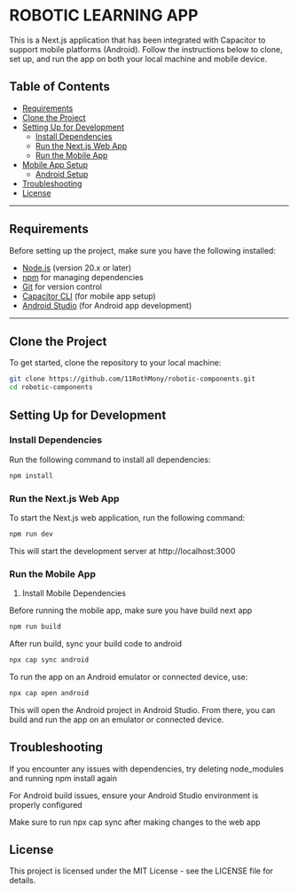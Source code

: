 # ROBOTIC LEARNING APP

This is a Next.js application that has been integrated with Capacitor to support mobile platforms (Android). Follow the instructions below to clone, set up, and run the app on both your local machine and mobile device.

## Table of Contents

- [Requirements](#requirements)
- [Clone the Project](#clone-the-project)
- [Setting Up for Development](#setting-up-for-development)
  - [Install Dependencies](#install-dependencies)
  - [Run the Next.js Web App](#run-the-nextjs-web-app)
  - [Run the Mobile App](#run-the-mobile-app)
- [Mobile App Setup](#mobile-app-setup)
  - [Android Setup](#android-setup)
- [Troubleshooting](#troubleshooting)
- [License](#license)

---

## Requirements

Before setting up the project, make sure you have the following installed:

- [Node.js](https://nodejs.org/) (version 20.x or later)
- [npm](https://www.npmjs.com/) for managing dependencies
- [Git](https://git-scm.com/) for version control
- [Capacitor CLI](https://capacitorjs.com/docs/getting-started) (for mobile app setup)
- [Android Studio](https://developer.android.com/studio) (for Android app development)

---

## Clone the Project

To get started, clone the repository to your local machine:

```bash
git clone https://github.com/11RothMony/robotic-components.git
cd robotic-components
```

## Setting Up for Development

### Install Dependencies

Run the following command to install all dependencies:

```bash
npm install
```

### Run the Next.js Web App

To start the Next.js web application, run the following command:

```bash
npm run dev
```

This will start the development server at http://localhost:3000

### Run the Mobile App

1. Install Mobile Dependencies

Before running the mobile app, make sure you have build next app

```bash
npm run build
```

After run build, sync your build code to android

```bash
npx cap sync android
```

To run the app on an Android emulator or connected device, use:

```bash
npx cap open android
```

This will open the Android project in Android Studio. From there, you can build and run the app on an emulator or connected device.

## Troubleshooting

If you encounter any issues with dependencies, try deleting node_modules and running npm install again

For Android build issues, ensure your Android Studio environment is properly configured

Make sure to run npx cap sync after making changes to the web app

## License

This project is licensed under the MIT License - see the LICENSE file for details.
